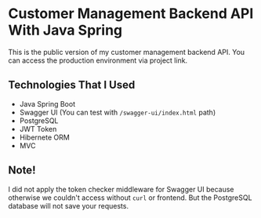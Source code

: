 # Customer Management Backend API With Java Spring

This is the public version of my customer management backend API. You can access the production environment via project link.

## Technologies That I Used

- Java Spring Boot
- Swagger UI (You can test with ``/swagger-ui/index.html`` path)
- PostgreSQL
- JWT Token
- Hibernete ORM
- MVC

## Note!

I did not apply the token checker middleware for Swagger UI because otherwise we couldn't access without ``curl`` or frontend. But the PostgreSQL database will not save your requests.